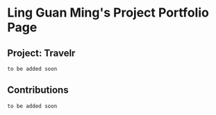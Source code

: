 # Ling Guan Ming's Project Portfolio Page

## Project: Travelr
`to be added soon`

## Contributions
`to be added soon`

